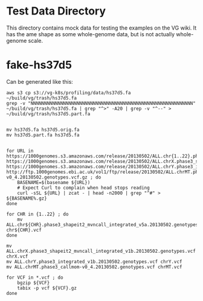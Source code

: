 # Test Data Directory
This directory contains mock data for testing the examples on the VG wiki.
It has the ame shape as some whole-genome data, but is not actually whole-genome scale.

# fake-hs37d5

Can be generated like this:

        
    aws s3 cp s3://vg-k8s/profiling/data/hs37d5.fa ~/build/vg/trash/hs37d5.fa
    grep -v "NNNNNNNNNNNNNNNNNNNNNNNNNNNNNNNNNNNNNNNNNNNNNNNNNNNNNNNNNNNN" ~/build/vg/trash/hs37d5.fa | grep "^>" -A20 | grep -v "^--" > ~/build/vg/trash/hs37d5.part.fa
   
   
    mv hs37d5.fa hs37d5.orig.fa
    mv hs37d5.part.fa hs37d5.fa
    

    for URL in  https://1000genomes.s3.amazonaws.com/release/20130502/ALL.chr{1..22}.phase3_shapeit2_mvncall_integrated_v5a.20130502.genotypes.vcf.gz https://1000genomes.s3.amazonaws.com/release/20130502/ALL.chrX.phase3_shapeit2_mvncall_integrated_v1b.20130502.genotypes.vcf.gz https://1000genomes.s3.amazonaws.com/release/20130502/ALL.chrY.phase3_integrated_v1b.20130502.genotypes.vcf.gz http://ftp.1000genomes.ebi.ac.uk/vol1/ftp/release/20130502/ALL.chrMT.phase3_callmom-v0_4.20130502.genotypes.vcf.gz ; do
        BASENAME=$(basename ${URL})
        # Expect Curl to complain when head stops reading
        curl -sSL ${URL} | zcat - | head -n2000 | grep "^#" > ${BASENAME%.gz}
    done
    
    for CHR in {1..22} ; do
        mv ALL.chr${CHR}.phase3_shapeit2_mvncall_integrated_v5a.20130502.genotypes.vcf chr${CHR}.vcf
    done
    
    mv ALL.chrX.phase3_shapeit2_mvncall_integrated_v1b.20130502.genotypes.vcf chrX.vcf
    mv ALL.chrY.phase3_integrated_v1b.20130502.genotypes.vcf chrY.vcf
    mv ALL.chrMT.phase3_callmom-v0_4.20130502.genotypes.vcf chrMT.vcf
                  
    for VCF in *.vcf ; do
        bgzip ${VCF}
        tabix -p vcf ${VCF}.gz
    done
